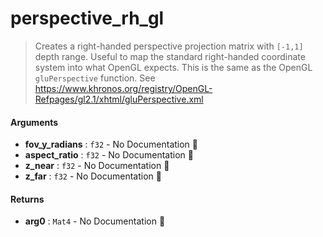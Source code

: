 # perspective\_rh\_gl

>  Creates a right-handed perspective projection matrix with `[-1,1]` depth range.
>  Useful to map the standard right-handed coordinate system into what OpenGL expects.
>  This is the same as the OpenGL `gluPerspective` function.
>  See <https://www.khronos.org/registry/OpenGL-Refpages/gl2.1/xhtml/gluPerspective.xml>

#### Arguments

- **fov\_y\_radians** : `f32` \- No Documentation 🚧
- **aspect\_ratio** : `f32` \- No Documentation 🚧
- **z\_near** : `f32` \- No Documentation 🚧
- **z\_far** : `f32` \- No Documentation 🚧

#### Returns

- **arg0** : `Mat4` \- No Documentation 🚧